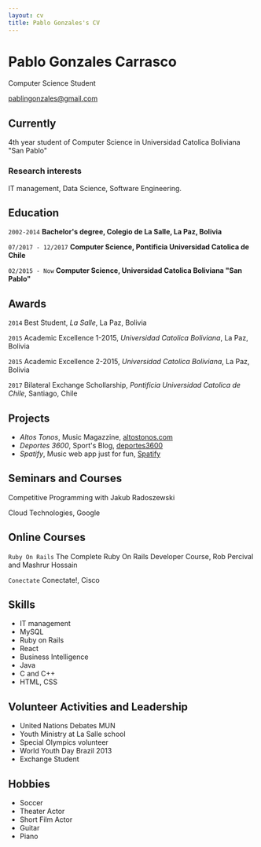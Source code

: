 ```yaml
---
layout: cv
title: Pablo Gonzales's CV
---
```

# Pablo Gonzales Carrasco
Computer Science Student

<div id="webaddress">
<a href="pablingonzales@gmail.com">pablingonzales@gmail.com</a>
</div>


## Currently

4th year student of Computer Science in Universidad Catolica Boliviana "San Pablo"


### Research interests

IT management, Data Science, Software Engineering.


## Education

`2002-2014`
__Bachelor's degree, Colegio de La Salle, La Paz, Bolivia__

`07/2017 - 12/2017`
__Computer Science, Pontificia Universidad Catolica de Chile__

`02/2015 - Now`
__Computer Science, Universidad Catolica Boliviana "San Pablo"__



## Awards

`2014`
Best Student, *La Salle*, La Paz, Bolivia

`2015`
Academic Excellence 1-2015, *Universidad Catolica Boliviana*, La Paz, Bolivia

`2015`
Academic Excellence 2-2015, *Universidad Catolica Boliviana*, La Paz, Bolivia

`2017`
Bilateral Exchange Schollarship, *Pontificia Universidad Catolica de Chile*, Santiago, Chile



## Projects

- *Altos Tonos*, Music Magazzine, <a href="http://altostonos.com">altostonos.com</a>
- *Deportes 3600*, Sport's Blog, <a href="http://deportes3600.herokuapp.com">deportes3600</a>
- *Spatify*, Music web app just for fun, <a href="https://grupo16-iic2143.herokuapp.com/">Spatify</a>

## Seminars and Courses

Competitive Programming with Jakub Radoszewski

Cloud Technologies, Google

## Online Courses
`Ruby On Rails`
The Complete Ruby On Rails Developer Course, Rob Percival and Mashrur Hossain

`Conectate`
Conectate!, Cisco

## Skills

- IT management
- MySQL
- Ruby on Rails
- React
- Business Intelligence
- Java
- C and C++
- HTML, CSS

## Volunteer Activities and Leadership

- United Nations Debates MUN
- Youth Ministry at La Salle school
- Special Olympics volunteer
- World Youth Day Brazil 2013
- Exchange Student

## Hobbies

- Soccer
- Theater Actor
- Short Film Actor
- Guitar
- Piano


<!-- ### Footer

Last updated: August 2018 -->


